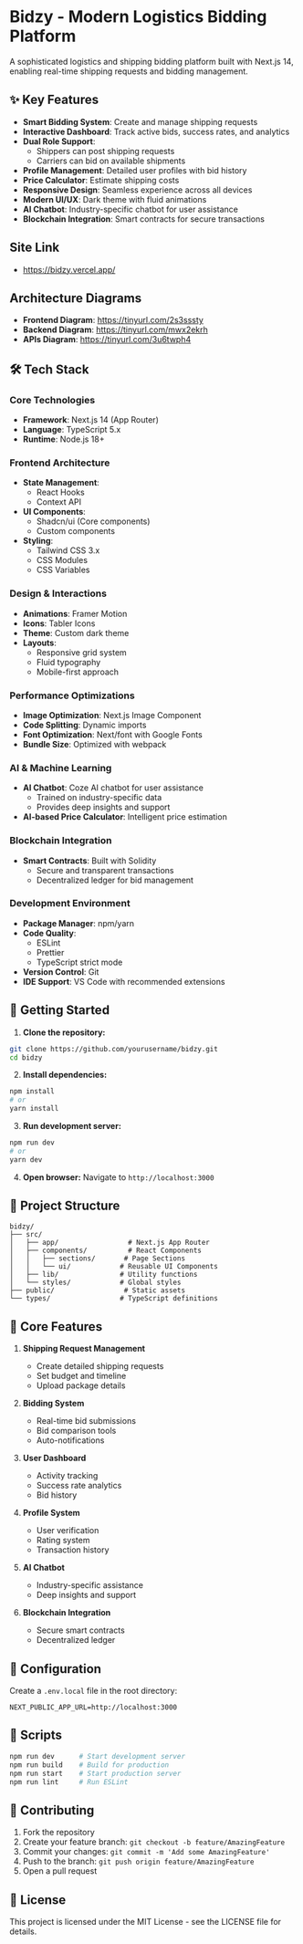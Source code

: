 # Bidzy - Modern Logistics Bidding Platform

A sophisticated logistics and shipping bidding platform built with Next.js 14, enabling real-time shipping requests and bidding management.

## ✨ Key Features

- **Smart Bidding System**: Create and manage shipping requests
- **Interactive Dashboard**: Track active bids, success rates, and analytics
- **Dual Role Support**: 
  - Shippers can post shipping requests
  - Carriers can bid on available shipments
- **Profile Management**: Detailed user profiles with bid history
- **Price Calculator**: Estimate shipping costs
- **Responsive Design**: Seamless experience across all devices
- **Modern UI/UX**: Dark theme with fluid animations
- **AI Chatbot**: Industry-specific chatbot for user assistance
- **Blockchain Integration**: Smart contracts for secure transactions

## Site Link 

- https://bidzy.vercel.app/

## Architecture Diagrams

- **Frontend Diagram**: https://tinyurl.com/2s3sssty
- **Backend Diagram**: https://tinyurl.com/mwx2ekrh
- **APIs Diagram**: https://tinyurl.com/3u6twph4

## 🛠️ Tech Stack

### Core Technologies
- **Framework**: Next.js 14 (App Router)
- **Language**: TypeScript 5.x
- **Runtime**: Node.js 18+

### Frontend Architecture
- **State Management**: 
  - React Hooks
  - Context API
- **UI Components**:
  - Shadcn/ui (Core components)
  - Custom components
- **Styling**: 
  - Tailwind CSS 3.x
  - CSS Modules
  - CSS Variables

### Design & Interactions
- **Animations**: Framer Motion
- **Icons**: Tabler Icons
- **Theme**: Custom dark theme
- **Layouts**:
  - Responsive grid system
  - Fluid typography
  - Mobile-first approach

### Performance Optimizations
- **Image Optimization**: Next.js Image Component
- **Code Splitting**: Dynamic imports
- **Font Optimization**: Next/font with Google Fonts
- **Bundle Size**: Optimized with webpack

### AI & Machine Learning
- **AI Chatbot**: Coze AI chatbot for user assistance
  - Trained on industry-specific data
  - Provides deep insights and support
- **AI-based Price Calculator**: Intelligent price estimation

### Blockchain Integration
- **Smart Contracts**: Built with Solidity
  - Secure and transparent transactions
  - Decentralized ledger for bid management

### Development Environment
- **Package Manager**: npm/yarn
- **Code Quality**:
  - ESLint
  - Prettier
  - TypeScript strict mode
- **Version Control**: Git
- **IDE Support**: VS Code with recommended extensions

## 🚀 Getting Started

1. **Clone the repository:**
```bash
git clone https://github.com/yourusername/bidzy.git
cd bidzy
```

2. **Install dependencies:**
```bash
npm install
# or
yarn install
```

3. **Run development server:**
```bash
npm run dev
# or
yarn dev
```

4. **Open browser:**
Navigate to `http://localhost:3000`

## 📁 Project Structure

```plaintext
bidzy/
├── src/
│   ├── app/                 # Next.js App Router
│   ├── components/          # React Components
│   │   ├── sections/       # Page Sections
│   │   └── ui/            # Reusable UI Components
│   ├── lib/               # Utility functions
│   └── styles/            # Global styles
├── public/                 # Static assets
└── types/                 # TypeScript definitions
```

## 🎯 Core Features

1. **Shipping Request Management**
   - Create detailed shipping requests
   - Set budget and timeline
   - Upload package details

2. **Bidding System**
   - Real-time bid submissions
   - Bid comparison tools
   - Auto-notifications

3. **User Dashboard**
   - Activity tracking
   - Success rate analytics
   - Bid history

4. **Profile System**
   - User verification
   - Rating system
   - Transaction history

5. **AI Chatbot**
   - Industry-specific assistance
   - Deep insights and support

6. **Blockchain Integration**
   - Secure smart contracts
   - Decentralized ledger

## 🔧 Configuration

Create a `.env.local` file in the root directory:

```env
NEXT_PUBLIC_APP_URL=http://localhost:3000
```

## 📝 Scripts

```bash
npm run dev      # Start development server
npm run build    # Build for production
npm run start    # Start production server
npm run lint     # Run ESLint
```

## 🤝 Contributing  

1. Fork the repository
2. Create your feature branch: `git checkout -b feature/AmazingFeature`
3. Commit your changes: `git commit -m 'Add some AmazingFeature'`
4. Push to the branch: `git push origin feature/AmazingFeature`
5. Open a pull request

## 📄 License

This project is licensed under the MIT License - see the LICENSE file for details.
